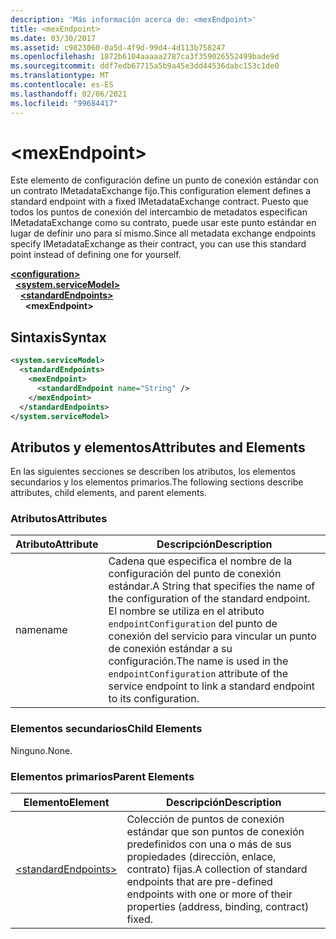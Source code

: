 ```yaml
---
description: 'Más información acerca de: <mexEndpoint>'
title: <mexEndpoint>
ms.date: 03/30/2017
ms.assetid: c9823060-0a5d-4f9d-99d4-4d113b758247
ms.openlocfilehash: 1872b6104aaaaa2787ca3f359026552499bade9d
ms.sourcegitcommit: ddf7edb67715a5b9a45e3dd44536dabc153c1de0
ms.translationtype: MT
ms.contentlocale: es-ES
ms.lasthandoff: 02/06/2021
ms.locfileid: "99684417"
---
```

# \<mexEndpoint>

<span data-ttu-id="ce2d5-102">Este elemento de configuración define un punto de conexión estándar con un contrato IMetadataExchange fijo.</span><span class="sxs-lookup"><span data-stu-id="ce2d5-102">This configuration element defines a standard endpoint with a fixed IMetadataExchange contract.</span></span> <span data-ttu-id="ce2d5-103">Puesto que todos los puntos de conexión del intercambio de metadatos especifican IMetadataExchange como su contrato, puede usar este punto estándar en lugar de definir uno para sí mismo.</span><span class="sxs-lookup"><span data-stu-id="ce2d5-103">Since all metadata exchange endpoints specify IMetadataExchange as their contract, you can use this standard point instead of defining one for yourself.</span></span>  
  
[**\<configuration>**](../configuration-element.md)\
&nbsp;&nbsp;[**\<system.serviceModel>**](system-servicemodel.md)\
&nbsp;&nbsp;&nbsp;&nbsp;[**\<standardEndpoints>**](standardendpoints.md)\
&nbsp;&nbsp;&nbsp;&nbsp;&nbsp;&nbsp;**\<mexEndpoint>**  
  
## <a name="syntax"></a><span data-ttu-id="ce2d5-104">Sintaxis</span><span class="sxs-lookup"><span data-stu-id="ce2d5-104">Syntax</span></span>  
  
```xml  
<system.serviceModel>
  <standardEndpoints>
    <mexEndpoint>
      <standardEndpoint name="String" />
    </mexEndpoint>
  </standardEndpoints>
</system.serviceModel>
```  
  
## <a name="attributes-and-elements"></a><span data-ttu-id="ce2d5-105">Atributos y elementos</span><span class="sxs-lookup"><span data-stu-id="ce2d5-105">Attributes and Elements</span></span>  

 <span data-ttu-id="ce2d5-106">En las siguientes secciones se describen los atributos, los elementos secundarios y los elementos primarios.</span><span class="sxs-lookup"><span data-stu-id="ce2d5-106">The following sections describe attributes, child elements, and parent elements.</span></span>  
  
### <a name="attributes"></a><span data-ttu-id="ce2d5-107">Atributos</span><span class="sxs-lookup"><span data-stu-id="ce2d5-107">Attributes</span></span>  
  
|<span data-ttu-id="ce2d5-108">Atributo</span><span class="sxs-lookup"><span data-stu-id="ce2d5-108">Attribute</span></span>|<span data-ttu-id="ce2d5-109">Descripción</span><span class="sxs-lookup"><span data-stu-id="ce2d5-109">Description</span></span>|  
|---------------|-----------------|  
|<span data-ttu-id="ce2d5-110">name</span><span class="sxs-lookup"><span data-stu-id="ce2d5-110">name</span></span>|<span data-ttu-id="ce2d5-111">Cadena que especifica el nombre de la configuración del punto de conexión estándar.</span><span class="sxs-lookup"><span data-stu-id="ce2d5-111">A String that specifies the name of the configuration of the standard endpoint.</span></span> <span data-ttu-id="ce2d5-112">El nombre se utiliza en el atributo `endpointConfiguration` del punto de conexión del servicio para vincular un punto de conexión estándar a su configuración.</span><span class="sxs-lookup"><span data-stu-id="ce2d5-112">The name is used in the `endpointConfiguration` attribute of the service endpoint to link a standard endpoint to its configuration.</span></span>|  
  
### <a name="child-elements"></a><span data-ttu-id="ce2d5-113">Elementos secundarios</span><span class="sxs-lookup"><span data-stu-id="ce2d5-113">Child Elements</span></span>  

 <span data-ttu-id="ce2d5-114">Ninguno.</span><span class="sxs-lookup"><span data-stu-id="ce2d5-114">None.</span></span>  
  
### <a name="parent-elements"></a><span data-ttu-id="ce2d5-115">Elementos primarios</span><span class="sxs-lookup"><span data-stu-id="ce2d5-115">Parent Elements</span></span>  
  
|<span data-ttu-id="ce2d5-116">Elemento</span><span class="sxs-lookup"><span data-stu-id="ce2d5-116">Element</span></span>|<span data-ttu-id="ce2d5-117">Descripción</span><span class="sxs-lookup"><span data-stu-id="ce2d5-117">Description</span></span>|  
|-------------|-----------------|  
|[\<standardEndpoints>](standardendpoints.md)|<span data-ttu-id="ce2d5-118">Colección de puntos de conexión estándar que son puntos de conexión predefinidos con una o más de sus propiedades (dirección, enlace, contrato) fijas.</span><span class="sxs-lookup"><span data-stu-id="ce2d5-118">A collection of standard endpoints that are pre-defined endpoints with one or more of their properties (address, binding, contract) fixed.</span></span>|
